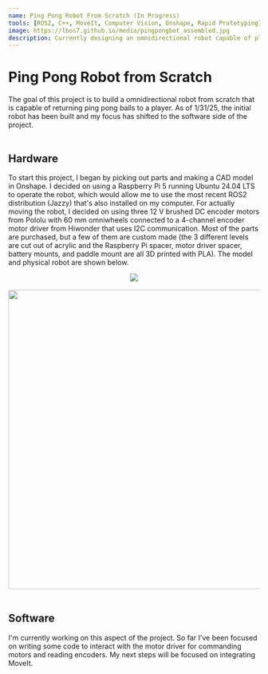 ```yaml
---
name: Ping Pong Robot From Scratch (In Progress)
tools: [ROS2, C++, MoveIt, Computer Vision, Onshape, Rapid Prototyping]
image: https://lbos7.github.io/media/pingpongbot_assembled.jpg
description: Currently designing an omnidirectional robot capable of playing ping pong
---
```


# Ping Pong Robot from Scratch
The goal of this project is to build a omnidirectional robot from scratch that is capable of returning ping pong balls to a player. As of 1/31/25, the initial robot has been built and my focus has shifted to the software side of the project.
<br>
<br>

## Hardware
To start this project, I began by picking out parts and making a CAD model in Onshape. I decided on using a Raspberry Pi 5 running Ubuntu 24.04 LTS to operate the robot, which would allow me to use the most recent ROS2 distribution (Jazzy) that's also installed on my computer. For actually moving the robot, I decided on using three 12 V brushed DC encoder motors from Pololu with 60 mm omniwheels connected to a 4-channel encoder motor driver from Hiwonder that uses I2C communication. Most of the parts are purchased, but a few of them are custom made (the 3 different levels are cut out of acrylic and the Raspberry Pi spacer, motor driver spacer, battery mounts, and paddle mount are all 3D printed with PLA). The model and physical robot are shown below.
<br>
<center><img src="{{ site.url }}{{ site.baseurl }}/media/pingpongbot_cad.png"/></center>
<br>
<center><img src="{{ site.url }}{{ site.baseurl }}/media/pingpongbot_assembled.jpg" width=600/></center>
<br>

## Software
I'm currently working on this aspect of the project. So far I've been focused on writing some code to interact with the motor driver for commanding motors and reading encoders. My next steps will be focused on integrating MoveIt.
